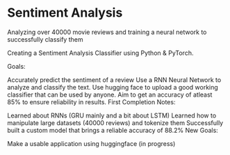 # Sentiment Analysis
 Analyzing over 40000 movie reviews and training a neural network to successfully classify them


 Creating a Sentiment Analysis Classifier using Python & PyTorch.

Goals:

Accurately predict the sentiment of a review
Use a RNN Neural Network to analyze and classify the text.
Use hugging face to upload a good working classifier that can be used by anyone.
Aim to get an accuracy of atleast 85% to ensure reliability in results.
First Completion Notes:

Learned about RNNs (GRU mainly and a bit about LSTM)
Learned how to manipulate large datasets (40000 reviews) and tokenize them
Successfully built a custom model that brings a reliable accuracy of 88.2%
New Goals:

Make a usable application using huggingface (in progress)
